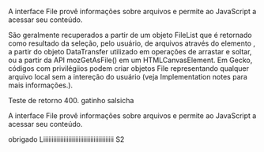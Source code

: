 A interface File provê informações sobre arquivos e permite ao JavaScript a acessar seu conteúdo.

São geralmente recuperados a partir de um objeto FileList que é retornado como resultado da seleção, pelo usuário, de arquivos através do elemento , a partir do objeto DataTransfer utilizado em operações de arrastar e soltar, ou a partir da API mozGetAsFile() em um HTMLCanvasElement. Em Gecko, códigos com privilégiios podem criar objetos File representando qualquer arquivo local sem a intereção do usuário (veja Implementation notes para mais informações.).

Teste de retorno 400. gatinho salsicha

A interface File provê informações sobre arquivos e permite ao JavaScript  a acessar seu conteúdo.

obrigado Liiiiiiiiiiiiiiiiiiiiiiiiiiiiiiiiiiiiiiiiii S2